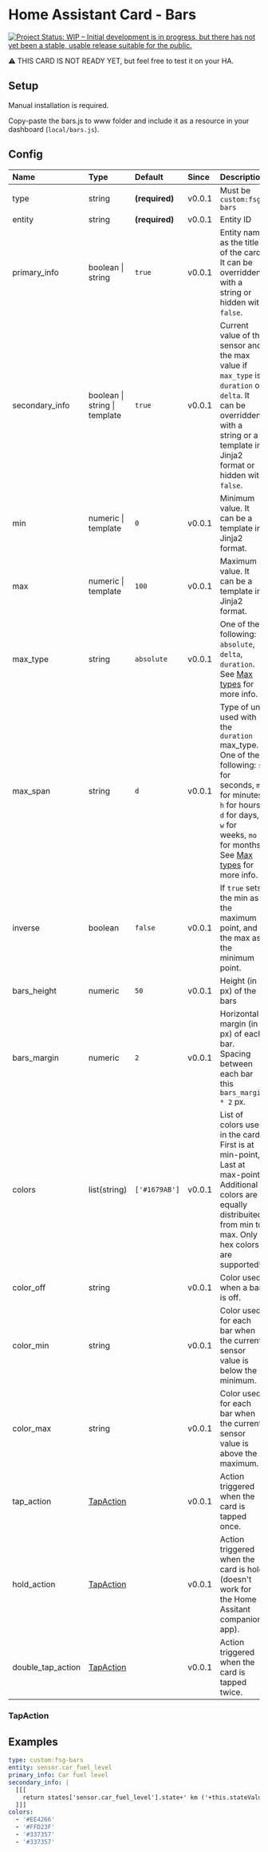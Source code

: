 # Home Assistant Card - Bars

[![Project Status: WIP – Initial development is in progress, but there has not yet been a stable, usable release suitable for the public.](https://www.repostatus.org/badges/latest/wip.svg)](https://www.repostatus.org/#wip)

⚠️ THIS CARD IS NOT READY YET, but feel free to test it on your HA.

## Setup

Manual installation is required.

Copy-paste the bars.js to www folder and include it as a resource in your dashboard (`local/bars.js`).

## Config

| Name | Type | Default | Since | Description |
|:-----|:-----|:-----|:-----|:-----|
| type | string | **(required)** | v0.0.1 | Must be `custom:fsg-bars` |
| entity | string | **(required)** | v0.0.1 | Entity ID |
| primary_info | boolean \| string | `true` | v0.0.1 | Entity name as the title of the card. It can be overridden with a string or hidden with `false`. |
| secondary_info | boolean \| string \| template | `true` | v0.0.1 | Current value of the sensor and the max value if `max_type` is `duration` or `delta`. It can be overridden with a string or a template in Jinja2 format or hidden with `false`. |
| min | numeric \| template | `0` | v0.0.1 | Minimum value. It can be a template in Jinja2 format. |
| max | numeric \| template | `100` | v0.0.1 | Maximum value. It can be a template in Jinja2 format. |
| max_type | string | `absolute` | v0.0.1 | One of the following: `absolute`, `delta`, `duration`. See [Max types](#max-types) for more info. |
| max_span | string | `d` | v0.0.1 | Type of unit used with the `duration` max_type. One of the following: `s` for seconds, `m` for minutes, `h` for hours, `d` for days, `w` for weeks, `mo` for months. See [Max types](#max-types) for more info. |
| inverse | boolean | `false` | v0.0.1 | If `true` sets the min as the maximum point, and the max as the minimum point. |
| bars_height | numeric | `50` | v0.0.1 | Height (in px) of the bars |
| bars_margin | numeric | `2` | v0.0.1 | Horizontal margin (in px) of each bar. Spacing between each bar this `bars_margin * 2` px. |
| colors | list(string) | `['#1679AB']` | v0.0.1 | List of colors used in the card. First is at min-point, Last at max-point. Additional colors are equally distribuited from min to max. Only hex colors are supported! |
| color_off | string |  | v0.0.1 | Color used when a bar is off. |
| color_min | string |  | v0.0.1 | Color used for each bar when the current sensor value is below the minimum. |
| color_max | string |  | v0.0.1 | Color used for each bar when the current sensor value is above the maximum. |
| tap_action | [TapAction](#tapaction) |  | v0.0.1 | Action triggered when the card is tapped once. |
| hold_action | [TapAction](#tapaction) |  | v0.0.1 | Action triggered when the card is hold (doesn't work for the Home Assitant companion app). |
| double_tap_action | [TapAction](#tapaction) |  | v0.0.1 | Action triggered when the card is tapped twice. |

### TapAction

## Examples

```yaml
type: custom:fsg-bars
entity: sensor.car_fuel_level
primary_info: Car fuel level
secondary_info: |
  [[[
    return states['sensor.car_fuel_level'].state+' km ('+this.stateValue+' %)'
  ]]]
colors:
  - '#EE4266'
  - '#FFD23F'
  - '#337357'
  - '#337357'
```
